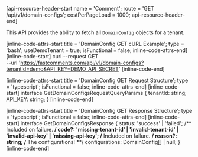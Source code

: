 [api-resource-header-start name = 'Comment'; route = 'GET /api/v1/domain-configs'; costPerPageLoad = 1000; api-resource-header-end]

This API provides the ability to fetch all `DomainConfig` objects for a tenant.

[inline-code-attrs-start title = 'DomainConfig GET cURL Example'; type = 'bash'; useDemoTenant = true; isFunctional = false; inline-code-attrs-end]
[inline-code-start]
curl --request GET \
  --url 'https://fastcomments.com/api/v1/domain-configs?tenantId=demo&API_KEY=DEMO_API_SECRET'
[inline-code-end]

[inline-code-attrs-start title = 'DomainConfig GET Request Structure'; type = 'typescript'; isFunctional = false; inline-code-attrs-end]
[inline-code-start]
interface GetDomainConfigsRequestQueryParams {
    tenantId: string;
    API_KEY: string;
}
[inline-code-end]

[inline-code-attrs-start title = 'DomainConfig GET Response Structure'; type = 'typescript'; isFunctional = false; inline-code-attrs-end]
[inline-code-start]
interface GetDomainConfigsResponse {
    status: 'success' | 'failed';
    /** Included on failure. **/
    code?: 'missing-tenant-id' | 'invalid-tenant-id' | 'invalid-api-key' | 'missing-api-key';
    /** Included on failure. **/
    reason?: string;
    /** The configurations! **/
    configurations: DomainConfig[] | null;
}
[inline-code-end]
